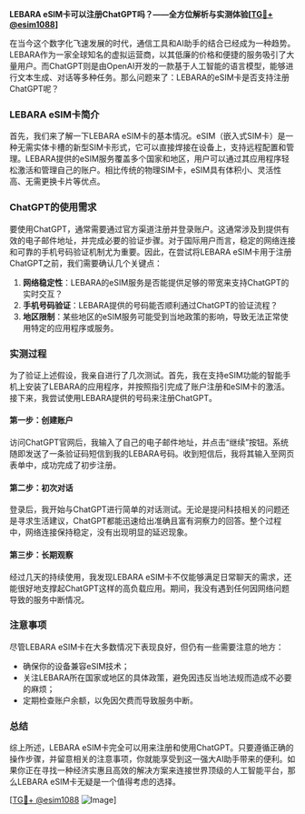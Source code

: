 **LEBARA eSIM卡可以注册ChatGPT吗？——全方位解析与实测体验[[TG💪+ @esim1088](https://t.me/s/esim1088)]**

在当今这个数字化飞速发展的时代，通信工具和AI助手的结合已经成为一种趋势。LEBARA作为一家全球知名的虚拟运营商，以其低廉的价格和便捷的服务吸引了大量用户。而ChatGPT则是由OpenAI开发的一款基于人工智能的语言模型，能够进行文本生成、对话等多种任务。那么问题来了：LEBARA的eSIM卡是否支持注册ChatGPT呢？

### LEBARA eSIM卡简介

首先，我们来了解一下LEBARA eSIM卡的基本情况。eSIM（嵌入式SIM卡）是一种无需实体卡槽的新型SIM卡形式，它可以直接焊接在设备上，支持远程配置和管理。LEBARA提供的eSIM服务覆盖多个国家和地区，用户可以通过其应用程序轻松激活和管理自己的账户。相比传统的物理SIM卡，eSIM具有体积小、灵活性高、无需更换卡片等优点。

### ChatGPT的使用需求

要使用ChatGPT，通常需要通过官方渠道注册并登录账户。这通常涉及到提供有效的电子邮件地址，并完成必要的验证步骤。对于国际用户而言，稳定的网络连接和可靠的手机号码验证机制尤为重要。因此，在尝试将LEBARA eSIM卡用于注册ChatGPT之前，我们需要确认几个关键点：

1. **网络稳定性**：LEBARA的eSIM服务是否能提供足够的带宽来支持ChatGPT的实时交互？
2. **手机号码验证**：LEBARA提供的号码能否顺利通过ChatGPT的验证流程？
3. **地区限制**：某些地区的eSIM服务可能受到当地政策的影响，导致无法正常使用特定的应用程序或服务。

### 实测过程

为了验证上述假设，我亲自进行了几次测试。首先，我在支持eSIM功能的智能手机上安装了LEBARA的应用程序，并按照指引完成了账户注册和eSIM卡的激活。接下来，我尝试使用LEBARA提供的号码来注册ChatGPT。

#### 第一步：创建账户
访问ChatGPT官网后，我输入了自己的电子邮件地址，并点击“继续”按钮。系统随即发送了一条验证码短信到我的LEBARA号码。收到短信后，我将其输入至网页表单中，成功完成了初步注册。

#### 第二步：初次对话
登录后，我开始与ChatGPT进行简单的对话测试。无论是提问科技相关的问题还是寻求生活建议，ChatGPT都能迅速给出准确且富有洞察力的回答。整个过程中，网络连接保持稳定，没有出现明显的延迟现象。

#### 第三步：长期观察
经过几天的持续使用，我发现LEBARA eSIM卡不仅能够满足日常聊天的需求，还能很好地支撑起ChatGPT这样的高负载应用。期间，我没有遇到任何因网络问题导致的服务中断情况。

### 注意事项

尽管LEBARA eSIM卡在大多数情况下表现良好，但仍有一些需要注意的地方：
- 确保你的设备兼容eSIM技术；
- 关注LEBARA所在国家或地区的具体政策，避免因违反当地法规而造成不必要的麻烦；
- 定期检查账户余额，以免因欠费而导致服务中断。

### 总结

综上所述，LEBARA eSIM卡完全可以用来注册和使用ChatGPT。只要遵循正确的操作步骤，并留意相关的注意事项，你就能享受到这一强大AI助手带来的便利。如果你正在寻找一种经济实惠且高效的解决方案来连接世界顶级的人工智能平台，那么LEBARA eSIM卡无疑是一个值得考虑的选择。

[[TG💪+ @esim1088](https://t.me/s/esim1088) ![Image](https://i.postimg.cc/4NQfJmqS/Snipaste-2025-05-13-00-14-12.png)]